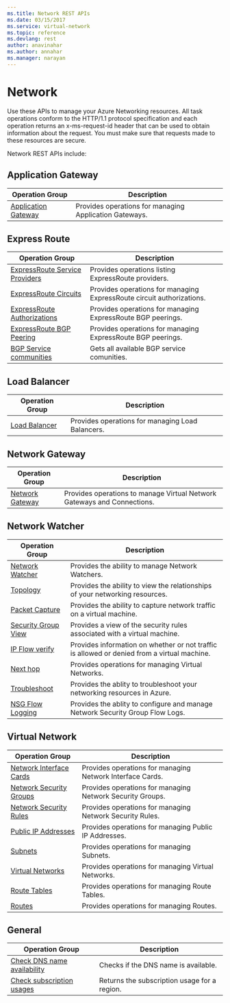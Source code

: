 ```yaml
---
ms.title: Network REST APIs
ms.date: 03/15/2017
ms.service: virtual-network
ms.topic: reference
ms.devlang: rest
author: anavinahar 
ms.author: annahar 
ms.manager: narayan
---
```

# Network

Use these APIs to manage your Azure Networking resources. All task operations conform to the HTTP/1.1 protocol specification and each operation returns an x-ms-request-id header that can be used to obtain information about the request. You must make sure that requests made to these resources are secure.

Network REST APIs include:

## Application Gateway

|Operation Group|Description|
|---|---|
|[Application Gateway](applicationgateway/index.md) |Provides operations for managing Application Gateways.|

## Express Route

|Operation Group|Description|
|---|---|
|[ExpressRoute Service Providers](~/docs-ref-autogen/network/expressrouteserviceproviders.json)    |Provides operations listing ExpressRoute providers.|
|[ExpressRoute Circuits](~/docs-ref-autogen/network/expressroutecircuits.json)   | Provides operations for managing ExpressRoute circuit authorizations.|
|[ExpressRoute Authorizations](~/docs-ref-autogen/network/expressroutecircuitauthorizations.json)  |Provides operations for managing ExpressRoute BGP peerings.|
|[ExpressRoute BGP Peering](~/docs-ref-autogen/network/expressroutecircuitpeerings.json)  |Provides operations for managing ExpressRoute BGP peerings.|
|[BGP Service communities](~/docs-ref-autogen/network/bgpservicecommunities.json)    |Gets all available BGP service comunities.|

## Load Balancer

|Operation Group|Description|
|---|---|
|[Load Balancer](loadbalancer/index.md) |Provides operations for managing Load Balancers.|

## Network Gateway

|Operation Group|Description|
|---|---|
|[Network Gateway](networkgateway/index.md) | Provides operations to manage Virtual Network Gateways and Connections.|

## Network Watcher

|Operation Group|Description|
|---|---|
|[Network Watcher](~/docs-ref-autogen/network/networkwatchers.json) |Provides the ability to manage Network Watchers.|
|[Topology](~/docs-ref-autogen/network/networkwatchers.json#NetworkWatchers_GetTopology)   | Provides the ability to view the relationships of your networking resources. |
|[Packet Capture](~/docs-ref-autogen/network/packetcaptures.json)   |Provides the ability to capture network traffic on a virtual machine.| 
|[Security Group View](~/docs-ref-autogen/network/networkwatchers.json#NetworkWatchers_GetVMSecurityRules)   | Provides a view of the security rules associated with a virtual machine.| 
|[IP Flow verify](~/docs-ref-autogen/network/networkwatchers.json#NetworkWatchers_VerifyIPFlow)  |Provides information on whether or not traffic is allowed or denied from a virtual machine.| 
|[Next hop](~/docs-ref-autogen/network/networkwatchers.json#NetworkWatchers_GetNextHop)  |Provides operations for managing Virtual Networks.| 
|[Troubleshoot](~/docs-ref-autogen/network/networkwatchers.json#NetworkWatchers_GetTroubleshooting)   |Provides the ablity to troubleshoot your networking resources in Azure.| 
|[NSG Flow Logging](~/docs-ref-autogen/network/networkwatchers.json#NetworkWatchers_GetFlowLogStatus)   |Provides the ablity to configure and manage Network Security Group Flow Logs.| 

## Virtual Network

|Operation Group|Description|
|---|---|
|[Network Interface Cards](virtualnetwork/network-interface-cards.md) |Provides operations for managing Network Interface Cards.|
|[Network Security Groups](virtualnetwork/network-security-groups.md)   | Provides operations for managing Network Security Groups.|
|[Network Security Rules](virtualnetwork/network-security-rules.md)   |Provides operations for managing Network Security Rules.|
|[Public IP Addresses](virtualnetwork/public-ip-addresses.md)   | Provides operations for managing Public IP Addresses.|
|[Subnets](virtualnetwork/virtualnetworksubnets.md)  |Provides operations for managing Subnets.|
|[Virtual Networks](virtualnetwork/index.md)  |Provides operations for managing Virtual Networks.|
|[Route Tables](virtualnetwork/route-tables.md)   |Provides operations for managing Route Tables.|
|[Routes](virtualnetwork/networkroutes.md)   |Provides operations for managing Routes.|

## General

|Operation Group|Description|
|---|---|
| [Check DNS name availability](virtualnetwork/check-dns-name-availability.md)       |  Checks if the DNS name is available. |
| [Check subscription usages](~/docs-ref-autogen/network/usages.json)           |  Returns the subscription usage for a region. |